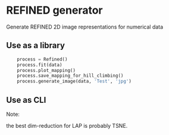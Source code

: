 # REFINED generator
Generate REFINED 2D image representations for numerical data

## Use as a library

```python
    process = Refined()
    process.fit(data)
    process.plot_mapping()
    process.save_mapping_for_hill_climbing()
    process.generate_image(data, 'Test', 'jpg')
```

## Use as CLI



Note:

the best dim-reduction for LAP is probably TSNE. 
